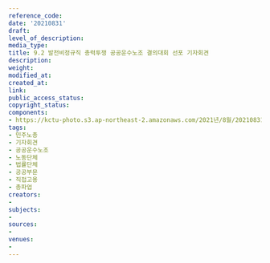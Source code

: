 ```yaml
---
reference_code: 
date: '20210831'
draft: 
level_of_description: 
media_type: 
title: 9.2 발전비정규직 총력투쟁 공공운수노조 결의대회 선포 기자회견
description: 
weight: 
modified_at: 
created_at: 
link: 
public_access_status: 
copyright_status: 
components:
- https://kctu-photo.s3.ap-northeast-2.amazonaws.com/2021년/8월/20210831-9.2+발전비정규직+총력투쟁+공공운수노조+결의대회+선포+기자회견_민주노총_기자회견_공공운수노조_노동단체_법률단체_공공부문_직접고용_총파업/_1D20024.jpg
tags:
- 민주노총
- 기자회견
- 공공운수노조
- 노동단체
- 법률단체
- 공공부문
- 직접고용
- 총파업
creators:
- 
subjects:
- 
sources:
- 
venues:
- 
---
```

